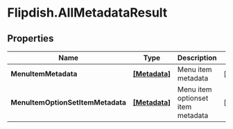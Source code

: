 # Flipdish.AllMetadataResult

## Properties
Name | Type | Description | Notes
------------ | ------------- | ------------- | -------------
**MenuItemMetadata** | [**[Metadata]**](Metadata.md) | Menu item metadata | [optional] 
**MenuItemOptionSetItemMetadata** | [**[Metadata]**](Metadata.md) | Menu item optionset item metadata | [optional] 


